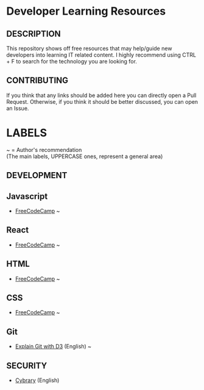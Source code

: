 # Developer Learning Resources

## DESCRIPTION<br>
This repository shows off free resources that may help/guide new developers into learning IT related content.
I highly recommend using CTRL + F to search for the technology you are looking for.

## CONTRIBUTING<br>
If you think that any links should be added here you can directly open a Pull Request. Otherwise, if you think it should be better discussed, you can open an Issue.

# LABELS<br>
~ = Author's recommendation<br>
(The main labels, UPPERCASE ones, represent a general area) 

## DEVELOPMENT
## Javascript<br>
- <a href=https://learn.freecodecamp.org/>FreeCodeCamp</a> ~

## React<br>
- <a href=https://learn.freecodecamp.org/>FreeCodeCamp</a> ~

## HTML<br>
- <a href=https://learn.freecodecamp.org/>FreeCodeCamp</a> ~

## CSS<br>
- <a href=https://learn.freecodecamp.org/>FreeCodeCamp</a> ~

## Git<br>
- <a href=http://onlywei.github.io/explain-git-with-d3/>Explain Git with D3</a> (English) ~

## SECURITY<br>
- <a href=https://www.cybrary.it/>Cybrary</a> (English)


